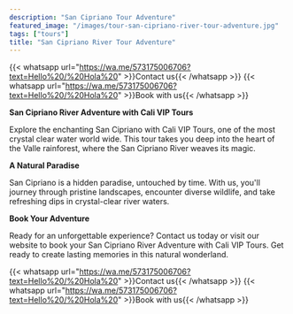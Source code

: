 ```yaml
---
description: "San Cipriano Tour Adventure"
featured_image: "/images/tour-san-cipriano-river-tour-adventure.jpg"
tags: ["tours"]
title: "San Cipriano River Tour Adventure"
---
```


{{< whatsapp url="https://wa.me/573175006706?text=Hello%20/%20Hola%20" >}}Contact us{{< /whatsapp >}}
{{< whatsapp url="https://wa.me/573175006706?text=Hello%20/%20Hola%20" >}}Book with us{{< /whatsapp >}}

**San Cipriano River Adventure with Cali VIP Tours**

Explore the enchanting San Cipriano with Cali VIP Tours, one of the most crystal clear water world wide. This tour takes you deep into the heart of the Valle rainforest, where the San Cipriano River weaves its magic.

**A Natural Paradise**

San Cipriano is a hidden paradise, untouched by time. With us, you'll journey through pristine landscapes, encounter diverse wildlife, and take refreshing dips in crystal-clear river waters.

**Book Your Adventure**

Ready for an unforgettable experience? Contact us today or visit our website to book your San Cipriano River Adventure with Cali VIP Tours. Get ready to create lasting memories in this natural wonderland.

{{< whatsapp url="https://wa.me/573175006706?text=Hello%20/%20Hola%20" >}}Contact us{{< /whatsapp >}}
{{< whatsapp url="https://wa.me/573175006706?text=Hello%20/%20Hola%20" >}}Book with us{{< /whatsapp >}}











